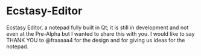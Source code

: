 # Ecstasy-Editor
Ecstasy Editor, a notepad fully built in Qt; it is still in development and not even at the Pre-Alpha but I wanted to share this with you. I would like to say THANK YOU to @fraaaaa4 for the design and for giving us ideas for the notepad.
